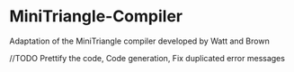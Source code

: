 # MiniTriangle-Compiler
Adaptation of the MiniTriangle compiler developed by Watt and Brown

//TODO
Prettify the code, Code generation, Fix duplicated error messages
